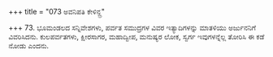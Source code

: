+++
title = "073 ಅವನಿಪತಿ ಕೇಳಿನ್ದ್ರ"

+++
73. ಭೂಮಂಡಲದ ಸನ್ನಿವೇಶಗಳು, ಪರ್ವತ ಸಮುದ್ರಗಳ ವಿವರ ಇತ್ಯಾದಿಗಳನ್ನು ಮಾತಳಿಯು ಅರ್ಜುನನಿಗೆ ವಿವರಿಸಿದನು. ಕುಲಪರ್ವತಗಳು, ಕ್ಷೀರಸಾಗರ, ಮಹಾದ್ವೀಪ, ಮನುಷ್ಯರ ಲೋಕ, ಸ್ವರ್ಗ ಇವುಗಳನ್ನೆಲ್ಲ ತೋರಿಸಿ ಈ ಕಡೆ ನೋಡು ಎಂದನು.